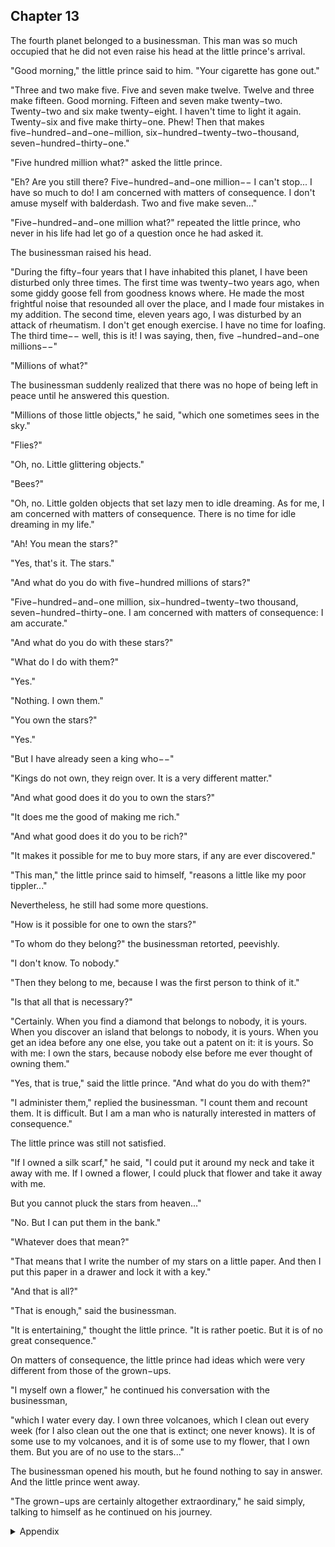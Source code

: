 ## Chapter 13



The fourth planet belonged to a businessman. This man was so much occupied
that he did not even raise his head at the little prince's arrival.

"Good morning," the little prince said to him. "Your cigarette has gone out."

"Three and two make five. Five and seven make twelve. Twelve and three make
fifteen. Good morning. Fifteen and seven make twenty−two. Twenty−two and six
make twenty−eight. I haven't time to light it again. Twenty−six and five make
thirty−one. Phew! Then that makes five−hundred−and−one−million,
six−hundred−twenty−two−thousand, seven−hundred−thirty−one."

"Five hundred million what?" asked the little prince.

"Eh? Are you still there? Five−hundred−and−one million−− I can't stop... I have
so much to do! I am concerned with matters of consequence. I don't amuse myself
with balderdash. Two and five make seven..."

"Five−hundred−and−one million what?" repeated the little prince, who never in
his life had let go of a question once he had asked it.

The businessman raised his head.

"During the fifty−four years that I have inhabited this planet, I have been
disturbed only three times. The first time was twenty−two years ago, when some
giddy goose fell from goodness knows where. He made the most frightful noise
that resounded all over the place, and I made four mistakes in my addition. The
second time, eleven years ago, I was disturbed by an attack of rheumatism. I don't
get enough exercise. I have no time for loafing. The third time−− well, this is it! I
was saying, then, five −hundred−and−one millions−−"

"Millions of what?"

The businessman suddenly realized that there was no hope of being left in peace
until he answered this question.

"Millions of those little objects," he said, "which one sometimes sees in the sky."

"Flies?"

"Oh, no. Little glittering objects."

"Bees?"

"Oh, no. Little golden objects that set lazy men to idle dreaming. As for me, I am
concerned with matters of consequence. There is no time for idle dreaming in my
life."

"Ah! You mean the stars?"

"Yes, that's it. The stars."

"And what do you do with five−hundred millions of stars?"

"Five−hundred−and−one million, six−hundred−twenty−two thousand,
seven−hundred−thirty−one. I am concerned with matters of consequence: I am
accurate."

"And what do you do with these stars?"

"What do I do with them?"

"Yes."

"Nothing. I own them."

"You own the stars?"

"Yes."

"But I have already seen a king who−−"

"Kings do not own, they reign over. It is a very different matter."

"And what good does it do you to own the stars?"

"It does me the good of making me rich."

"And what good does it do you to be rich?"

"It makes it possible for me to buy more stars, if any are ever discovered."

"This man," the little prince said to himself, "reasons a little like my poor
tippler..."

Nevertheless, he still had some more questions.

"How is it possible for one to own the stars?"

"To whom do they belong?" the businessman retorted, peevishly.

"I don't know. To nobody."

"Then they belong to me, because I was the first person to think of it."

"Is that all that is necessary?"

"Certainly. When you find a diamond that belongs to nobody, it is yours. When
you discover an island that belongs to nobody, it is yours. When you get an idea
before any one else, you take out a patent on it: it is yours. So with me: I own the
stars, because nobody else before me ever thought of owning them."

"Yes, that is true," said the little prince. "And what do you do with them?"

"I administer them," replied the businessman. "I count them and recount them. It
is difficult. But I am a man who is naturally interested in matters of
consequence."

The little prince was still not satisfied.

"If I owned a silk scarf," he said, "I could put it around my neck and take it away
with me. If I owned a flower, I could pluck that flower and take it away with me.

But you cannot pluck the stars from heaven..."

"No. But I can put them in the bank."

"Whatever does that mean?"

"That means that I write the number of my stars on a little paper. And then I put
this paper in a drawer and lock it with a key."

"And that is all?"

"That is enough," said the businessman.

"It is entertaining," thought the little prince. "It is rather poetic. But it is of no
great consequence."

On matters of consequence, the little prince had ideas which were very different
from those of the grown−ups.

"I myself own a flower," he continued his conversation with the businessman,

"which I water every day. I own three volcanoes, which I clean out every week
(for I also clean out the one that is extinct; one never knows). It is of some use to
my volcanoes, and it is of some use to my flower, that I own them. But you are of
no use to the stars..."

The businessman opened his mouth, but he found nothing to say in answer. And
the little prince went away.

"The grown−ups are certainly altogether extraordinary," he said simply, talking to
himself as he continued on his journey.



<details>
<summary>Appendix</summary>

<p>小王子来到的第四个星球属于一个商人。</p>

<p>商人总是在不停的数数，一一得一，二二得四，三三得六，四四得八。</p>

<p>小王子问，你在干什么？</p>

<p>商人说，他在数星星。他数了很多年，只出错过 3 次。54 年前有一群鹅飞到这里，产生了非常大的噪音。11 年前，自己犯了风湿病。第 3 次，就是刚刚这次。</p>

<p>小王子又问，数星星干什么？</p>

<p>商人说，如果你发现了一颗钻石没有主人，这颗钻石就是你的。如果你发现了新大陆，没有主人，这块陆地就是你的。如果你管理这些星星，统计他们的数量，那么这些星星就是你的。</p>

<p>商人继续说，如果我拥有了这么多星星，我就会变得富有。富有之后，就可以买更多的星星。</p>

<p>小王子想，这种逻辑和那个酒鬼差不多。</p>

<p>小王子说，如果我拥有一条丝巾，我可以把它戴在脖子上。如果我拥有一朵花，我可以把它摘下来带走。你对星星什么都做不了。</p>

<p>商人说，我会把这些星星的数字写到一张纸上，然后把这张纸锁到我的抽屉里。</p>

<p>小王子说，我的星球上有一朵花，我天天给它浇水，这对它来说有点用处。我也会时常清理我星球上的火山口，处理杂草和杂树。但你的所为，对星星来说没有什么。</p>

<p>大人的想法确实很不一样。小王子继续了他的旅行。</p>

</details>